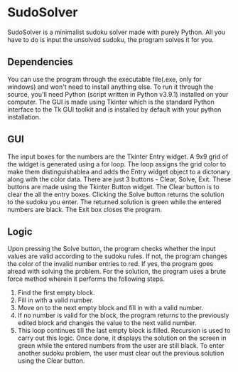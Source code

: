 # SudoSolver
SudoSolver is a minimalist sudoku solver made with purely Python. All you have to do is input the unsolved sudoku, the program solves it for you.
## Dependencies
You can use the program through the executable file(.exe, only for windows) and won't need to install anything else.
To run it through the source, you'll need Python (script written in Python v3.9.1) installed on your computer. The GUI is made using Tkinter which is the standard Python interface to the Tk GUI toolkit and is installed by default with your python installation.
## GUI
The input boxes for the numbers are the Tkinter Entry widget. A 9x9 grid of the widget is generated using a for loop. The loop assigns the grid color to make them distinguishablea and adds the Entry widget object to a dictonary along with the color data.
There are just 3 buttons - Clear, Solve, Exit. These buttons are made using the Tkinter Button widget.
The Clear button is to clear the all the entry boxes. Clicking the Solve button returns the solution to the sudoku you enter. The returned solution is green while the entered numbers are black. The Exit box closes the program.
## Logic
Upon pressing the Solve button, the program checks whether the input values are valid according to the sudoku rules. If not, the program changes the color of the invalid number entries to red. If yes, the program goes ahead with solving the problem.
For the solution, the program uses a brute force method wherein it performs the following steps. 
  1. Find the first empty block.
  2. Fill in with a valid number.
  3. Move on to the next empty block and fill in with a valid number.
  4. If no number is valid for the block, the program returns to the previously edited block and changes the value to the next valid number.
  5. This loop continues till the last empty block is filled.
Recursion is used to carry out this logic.
Once done, it displays the solution on the screen in green while the entered numbers from the user are still black.
To enter another sudoku problem, the user must clear out the previous solution using the Clear button.

